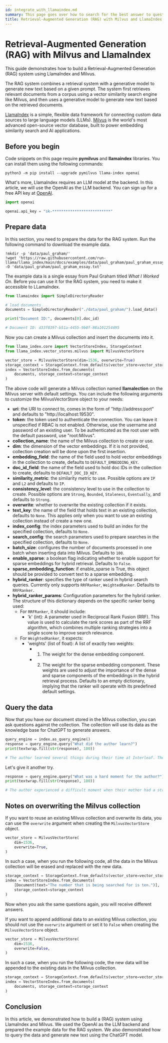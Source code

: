 ```yaml
---
id: integrate_with_llamaindex.md
summary: This page goes over how to search for the best answer to questions using Milvus as the Vector Database and LlamaIndex as the embedding system.
title: Retrieval-Augmented Generation (RAG) with Milvus and LlamaIndex
---
```


# Retrieval-Augmented Generation (RAG) with Milvus and LlamaIndex

This guide demonstrates how to build a Retrieval-Augmented Generation (RAG) system using LlamaIndex and Milvus.

The RAG system combines a retrieval system with a generative model to generate new text based on a given prompt. The system first retrieves relevant documents from a corpus using a vector similarity search engine like Milvus, and then uses a generative model to generate new text based on the retrieved documents.

[LlamaIndex](https://www.llamaindex.ai/) is a simple, flexible data framework for connecting custom data sources to large language models (LLMs). [Milvus](https://milvus.io/) is the world's most advanced open-source vector database, built to power embedding similarity search and AI applications.

## Before you begin

Code snippets on this page require **pymilvus** and **llamaindex** libraries. You can install them using the following commands:

```shell
python3 -m pip install --upgrade pymilvus llama-index openai
```

What's more, LlamaIndex requires an LLM model at the backend. In this article, we will use the OpenAI as the LLM backend. You can sign up for a free API key at [OpenAI](https://openai.com/).

```python
import openai

openai.api_key = "sk-**************************"
```

## Prepare data

In this section, you need to prepare the data for the RAG system. Run the following command to download the example data.

```shell
!mkdir -p 'data/paul_graham/'
!wget 'https://raw.githubusercontent.com/run-llama/llama_index/main/docs/examples/data/paul_graham/paul_graham_essay.txt' -O 'data/paul_graham/paul_graham_essay.txt'
```

The example data is a single essay from Paul Graham titled *What I Worked On*. Before you can use it for the RAG system, you need to make it accessible to LLamaIndex.

```python
from llamaindex import SimpleDirectoryReader

# load documents
documents = SimpleDirectoryReader("./data/paul_graham/").load_data()

print("Document ID:", documents[0].doc_id)

# Document ID: d33f0397-b51a-4455-9b0f-88a101254d95
```

Now you can create a Milvus collection and insert the documents into it.

```python
from llama_index.core import VectorStoreIndex, StorageContext
from llama_index.vector_stores.milvus import MilvusVectorStore

vector_store = MilvusVectorStore(dim=1536, overwrite=True)
storage_context = StorageContext.from_defaults(vector_store=vector_store)
index = VectorStoreIndex.from_documents(
    documents, storage_context=storage_context
)
```

<div class="alert note">

The above code will generate a Milvus collection named **llamalection** on the Milvus server with default settings. You can include the following arguments to customize the MilvusVectorStore object to your needs:

- **uri**: the URI to connect to, comes in the form of "http://address:port" and defaults to "http://localhost:19530".
- **token**: the token used to authenticate the connection. You can leave it unspecified if RBAC is not enabled. Otherwise, use the username and password of an existing user. To be authenticated as the root user with the default password, use "root:Milvus".
- **collection_name**: the name of the Milvus collection to create or use.
- **dim**: the dimension of the vector embeddings. If it is not provided, collection creation will be done upon the first insertion.
- **embedding_field**: the name of the field used to hold vector embeddings in the collection to create, defaults to `DEFAULT_EMBEDDING_KEY`.
- **doc_id_field**: the name of the field used to hold doc IDs in the collection to create, defaults to `DEFAULT_DOC_ID_KEY`.
- **similarity_metric**: the similarity metric to use. Possible options are `IP` and `L2` and defaults to `IP`.
- **consistency_level**: the consistency level to use in the collection to create. Possible options are `Strong`, `Bounded`, `Staleness`, `Eventually`, and defaults to `Strong`.
- **overwrite**: whether to overwrite the existing collection if it exists.
- **text_key**: the name of the field that holds text in an existing collection, defaults to `None`. This applies only when you want to use an existing collection instead of create a new one.
- **index_config**: the index parameters used to build an index for the specified collection, defaults to `None`.
- **search_config**: the search parameters used to prepare searches in the specified collection, defaults to `None`.
- **batch_size**: configures the number of documents processed in one batch when inserting data into Milvus. Defaults to `100`.
- **enable_sparse**: a boolean flag indicating whether to enable support for sparse embeddings for hybrid retrieval. Defaults to `False`.
- **sparse_embedding_function**: if enable_sparse is True, this object should be provided to convert text to a sparse embedding.
- **hybrid_ranker**: specifies the type of ranker used in hybrid search queries. Currently only supports `RRFRanker`, `WeightedRanker`. Defaults to `RRFRanker`.
- **hybrid_ranker_params**: Configuration parameters for the hybrid ranker.
    The structure of this dictionary depends on the specific ranker being used:
    - For `RRFRanker`, it should include:
        - 'k' (int): A parameter used in Reciprocal Rank Fusion (RRF). This value is used
                     to calculate the rank scores as part of the RRF algorithm, which combines
                     multiple ranking strategies into a single score to improve search relevance.
    - For `WeightedRanker`, it expects:
        - 'weights' (list of float): A list of exactly two weights:
            - 1. The weight for the dense embedding component.
            - 2. The weight for the sparse embedding component.
          These weights are used to adjust the importance of the dense and sparse components of the embeddings
          in the hybrid retrieval process.
    Defaults to an empty dictionary, implying that the ranker will operate with its predefined default settings.


</div>


## Query the data

Now that you have our document stored in the Milvus collection, you can ask questions against the collection. The collection will use its data as the knowledge base for ChatGPT to generate answers.

```python
query_engine = index.as_query_engine()
response = query_engine.query("What did the author learn?")
print(textwrap.fill(str(response), 100))

# The author learned several things during their time at Interleaf. They learned that it's better for technology companies to be run by product people than sales people, that code edited by too many people leads to bugs, that cheap office space is not worth it if it's depressing, that planned meetings are inferior to corridor conversations, that big bureaucratic customers can be a dangerous source of money, and that there's not much overlap between conventional office hours and the optimal time for hacking. However, the most important thing the author learned is that the low end eats the high end, meaning that it's advantageous to be the "entry level" option because if you're not, someone else will be and will surpass you.
```

Let's give it another try.

```python
response = query_engine.query("What was a hard moment for the author?")
print(textwrap.fill(str(response), 100))

# The author experienced a difficult moment when their mother had a stroke and was put in a nursing home. The stroke destroyed her balance, and the author and their sister were determined to help her get out of the nursing home and back to her house.
```

## Notes on overwriting the Milvus collection

If you want to reuse an existing Milvus collection and overwrite its data, you can use the `overwrite` argument when creating the `MilvusVectorStore` object.

```python
vector_store = MilvusVectorStore(
    dim=1536,
    overwrite=True,
)
```

In such a case, when you run the following code, all the data in the Milvus collection will be erased and replaced with the new data.

```python
storage_context = StorageContext.from_defaults(vector_store=vector_store)
index = VectorStoreIndex.from_documents(
    [Document(text="The number that is being searched for is ten.")], 
    storage_context=storage_context
)
```

Now when you ask the same questions again, you will receive different answers.

If you want to append additional data to an existing Milvus collection, you should not use the `overwrite` argument or set it to `False` when creating the `MilvusVectorStore` object.

```python
vector_store = MilvusVectorStore(
    dim=1536,
    overwrite=False,
)
```

In such a case, when you run the following code, the new data will be appended to the existing data in the Milvus collection.

```python
storage_context = StorageContext.from_defaults(vector_store=vector_store)
index = VectorStoreIndex.from_documents(
    documents, storage_context=storage_context
)
```

## Conclusion

In this article, we demonstrated how to build a (RAG) system using LlamaIndex and Milvus. We used the OpenAI as the LLM backend and prepared the example data for the RAG system. We also demonstrated how to query the data and generate new text using the ChatGPT model.
